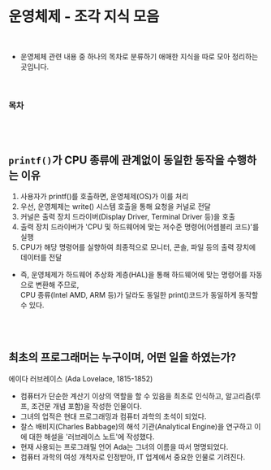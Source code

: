 # 운영체제 - 조각 지식 모음

<br/>

- 운영체체 관련 내용 중 하나의 목차로 분류하기 애매한 지식을 따로 모아 정리하는 곳입니다.

<br/>

### 목차

<!-- - <a href=""></a> -->

<br/><br/>

## `printf()`가 CPU 종류에 관계없이 동일한 동작을 수행하는 이유

1. 사용자가 printf()를 호출하면, 운영체제(OS)가 이를 처리
2. 우선, 운영체제는 write() 시스템 호출을 통해 요청을 커널로 전달
3. 커널은 출력 장치 드라이버(Display Driver, Terminal Driver 등)을 호출
4. 출력 장치 드라이버가 'CPU 및 하드웨어에 맞는 저수준 명령어(어셈블리 코드)'를 실행
5. CPU가 해당 명령어를 실향하여 최종적으로 모니터, 콘솔, 파일 등의 출력 장치에 데이터를 전달

- 즉, 운영체제가 하드웨어 추상화 계층(HAL)을 통해 하드웨어에 맞는 명령어를 자동으로 변환해 주므로,  
  CPU 종류(Intel AMD, ARM 등)가 달라도 동일한 print()코드가 동일하게 동작할 수 있다.

<br/><br/>

## 최초의 프로그래머는 누구이며, 어떤 일을 하였는가?

에이다 러브레이스 (Ada Lovelace, 1815-1852)

- 컴퓨터가 단순한 계산기 이상의 역할을 할 수 있음을 최초로 인식하고, 알고리즘(루프, 조건문 개념 포함)을 작성한 인물이다.
- 그녀의 업적은 현대 프로그래밍과 컴퓨터 과학의 초석이 되었다.
- 찰스 배비지(Charles Babbage)의 해석 기관(Analytical Engine)을 연구하고 이에 대한 해설을 '러브레이스 노트'에 작성했다.
- 현재 사용되는 프로그래밀 언어 Ada는 그녀의 이름을 따서 명명되었다.
- 컴퓨터 과학의 여성 개척자로 인정받아, IT 업계에서 중요한 인물로 기려진다.

<br/><br/>

<!-- ##

<br/><br/> -->
